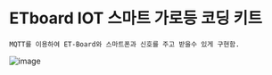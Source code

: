 # ETboard IOT 스마트 가로등 코딩 키트
    MQTT를 이용하여 ET-Board와 스마트폰과 신호를 주고 받을수 있게 구현함.
 ![image ](https://user-images.githubusercontent.com/79682941/182528599-d7811c34-21bc-4222-ac23-8198d847f333.png)
 

